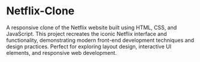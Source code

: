 # Netflix-Clone
 A responsive clone of the Netflix website built using HTML, CSS, and JavaScript. This project recreates the iconic Netflix interface and functionality, demonstrating modern front-end development techniques and design practices. Perfect for exploring layout design, interactive UI elements, and responsive web development.
